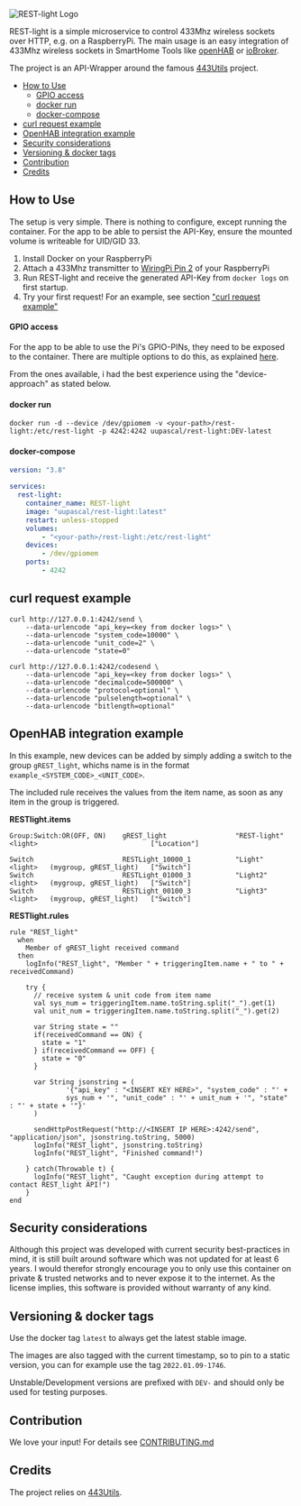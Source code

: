![REST-light Logo](https://user-images.githubusercontent.com/20238923/148686271-14e32a8b-8ad2-4a8d-9be1-1acbff51b8b9.png)

REST-light is a simple microservice to control 433Mhz wireless sockets over HTTP, e.g. on a RaspberryPi. The main usage is an easy integration of 433Mhz wireless sockets in SmartHome Tools like [openHAB](https://openhab.org) or [ioBroker](https://www.iobroker.net).

The project is an API-Wrapper around the famous [443Utils](https://github.com/ninjablocks/433Utils) project.


- [How to Use](#how-to-use)
    + [GPIO access](#gpio-access)
    + [docker run](#docker-run)
    + [docker-compose](#docker-compose)
- [curl request example](#curl-request-example)
- [OpenHAB integration example](#openhab-integration-example)
- [Security considerations](#security-considerations)
- [Versioning & docker tags](#versioning---docker-tags)
- [Contribution](#contribution)
- [Credits](#credits)

## How to Use

The setup is very simple. There is nothing to configure, except running the container. 
For the app to be able to persist the API-Key, ensure the mounted volume is writeable for UID/GID 33.

1. Install Docker on your RaspberryPi
2. Attach a 433Mhz transmitter to [WiringPi Pin 2](https://pinout.xyz/pinout/pin13_gpio27) of your RaspberryPi
3. Run REST-light and receive the generated API-Key from `docker logs` on first startup. 
4. Try your first request! For an example, see section ["curl request example"](#curl-request-example)

#### GPIO access

For the app to be able to use the Pi's GPIO-PINs, they need to be exposed to the container.
There are multiple options to do this, as explained [here](https://stackoverflow.com/a/48234752/8069229).

From the ones available, i had the best experience using the "device-approach" as stated below.

#### docker run

```ShellSession
docker run -d --device /dev/gpiomem -v <your-path>/rest-light:/etc/rest-light -p 4242:4242 uupascal/rest-light:DEV-latest
```

#### docker-compose
```yaml
version: "3.8"

services:
  rest-light:
    container_name: REST-light
    image: "uupascal/rest-light:latest"
    restart: unless-stopped
    volumes:
        - "<your-path>/rest-light:/etc/rest-light"
    devices:
        - /dev/gpiomem
    ports:
        - 4242

```

## curl request example

```ShellSession
curl http://127.0.0.1:4242/send \
    --data-urlencode "api_key=<key from docker logs>" \
    --data-urlencode "system_code=10000" \
    --data-urlencode "unit_code=2" \
    --data-urlencode "state=0" 

curl http://127.0.0.1:4242/codesend \
    --data-urlencode "api_key=<key from docker logs>" \
    --data-urlencode "decimalcode=500000" \
    --data-urlencode "protocol=optional" \
    --data-urlencode "pulselength=optional" \
    --data-urlencode "bitlength=optional"
```

## OpenHAB integration example

In this example, new devices can be added by simply adding a switch to the group `gREST_light`, whichs name is in the format
`example_<SYSTEM_CODE>_<UNIT_CODE>`.

The included rule receives the values from the item name, as soon as any item in the group is triggered.

__RESTlight.items__
```
Group:Switch:OR(OFF, ON)    gREST_light                 "REST-light"    <light>                            ["Location"]

Switch                      RESTLight_10000_1           "Light"         <light>   (mygroup, gREST_light)   ["Switch"]
Switch                      RESTLight_01000_3           "Light2"        <light>   (mygroup, gREST_light)   ["Switch"]
Switch                      RESTLight_00100_3           "Light3"        <light>   (mygroup, gREST_light)   ["Switch"]
```

__RESTlight.rules__
```
rule "REST_light"
  when
    Member of gREST_light received command
  then
    logInfo("REST_light", "Member " + triggeringItem.name + " to " + receivedCommand)

    try {
      // receive system & unit code from item name
      val sys_num = triggeringItem.name.toString.split("_").get(1)
      val unit_num = triggeringItem.name.toString.split("_").get(2)

      var String state = ""
      if(receivedCommand == ON) {
        state = "1"
      } if(receivedCommand == OFF) {
        state = "0"
      }

      var String jsonstring = (
              '{"api_key" : "<INSERT KEY HERE>", "system_code" : "' + 
              sys_num + '", "unit_code" : "' + unit_num + '", "state" : "' + state + '"}'
      )

      sendHttpPostRequest("http://<INSERT IP HERE>:4242/send", "application/json", jsonstring.toString, 5000)
      logInfo("REST_light", jsonstring.toString)
      logInfo("REST_light", "Finished command!")

    } catch(Throwable t) {
      logInfo("REST_light", "Caught exception during attempt to contact REST_light API!")
    }
end

```

## Security considerations

Although this project was developed with current security best-practices in mind, it is still built around software
which was not updated for at least 6 years. I would therefor strongly encourage you to only use this container on private & trusted networks and to never expose it to the internet.
As the license implies, this software is provided without warranty of any kind.

## Versioning & docker tags

Use the docker tag `latest` to always get the latest stable image.

The images are also tagged with the current timestamp, so to pin to a static version, you can for example use the tag `2022.01.09-1746`.

Unstable/Development versions are prefixed with `DEV-` and should only be used for testing purposes.

## Contribution

We love your input! For details see [CONTRIBUTING.md](https://github.com/uupascal/REST-light/blob/main/CONTRIBUTING.md)

## Credits

The project relies on [443Utils](https://github.com/ninjablocks/433Utils).
